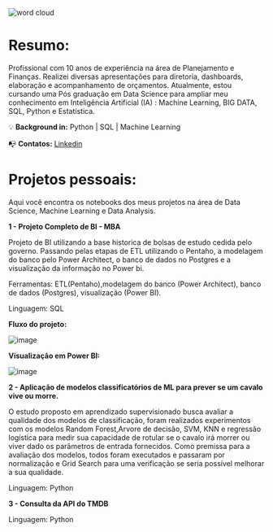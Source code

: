![word cloud](https://user-images.githubusercontent.com/48620885/153776527-8e32f566-39be-4a07-b426-03fe987e9fef.PNG)

<h1 align="left">Resumo:</h1>

Profissional com 10 anos de experiência na área de Planejamento e Finanças.
Realizei diversas apresentações para diretoria, dashboards, elaboração e acompanhamento de orçamentos. 
Atualmente, estou cursando uma Pós graduação em Data Science para ampliar meu conhecimento em Inteligência Artificial (IA)
: Machine Learning, BIG DATA, SQL, Python e Estatística.

💡 **Background in:** Python | SQL | Machine Learning 

📭 **Contatos:**
[Linkedin](https://www.linkedin.com/in/felipelopesmeira/)

<h1 align="left"> Projetos pessoais:</h1>

Aqui você encontra os notebooks dos meus projetos na área de Data Science, Machine Learning e Data Analysis.

**1 - Projeto Completo de BI - MBA**

Projeto de BI utilizando a base historica de bolsas de estudo cedida pelo governo. Passando pelas etapas de ETL utilizando o Pentaho, a modelagem do banco pelo Power Architect, o banco de dados no Postgres e a visualização da informação no Power bi.

Ferramentas: ETL(Pentaho),modelagem do banco (Power Architect), banco de dados (Postgres), visualização (Power BI).

Linguagem: SQL

**Fluxo do projeto:**

![image](https://user-images.githubusercontent.com/48620885/155370529-b91adbeb-bc98-4966-bd45-fb9bf20ab87f.png)



**Visualização em Power BI:**

![image](https://user-images.githubusercontent.com/48620885/155375477-2ae19cdf-40b7-4f1d-b28e-bbea86b14ad7.png)



**2 - Aplicação de modelos classificatórios de ML para prever se um cavalo vive ou morre.**

O estudo proposto em aprendizado supervisionado busca avaliar a qualidade dos modelos de classificação, foram realizados experimentos com os modelos Random Forest,Arvore de decisão, SVM, KNN e regressão logística para medir sua capacidade de rotular se o cavalo irá morrer ou viver dado os parâmetros de entrada fornecidos. Como premissa para a avaliação dos modelos, todos foram executados e passaram por normalização e Grid Search para uma verificação se seria possível melhorar a sua qualidade.

Linguagem: Python

**3 - Consulta da API do TMDB** 

Linguagem: Python


